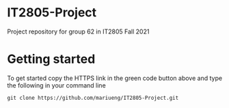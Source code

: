 # IT2805-Project
Project repository for group 62 in IT2805 Fall 2021

# Getting started
To get started copy the HTTPS link in the green code button above and type the following in your command line
```
git clone https://github.com/mariueng/IT2805-Project.git
```